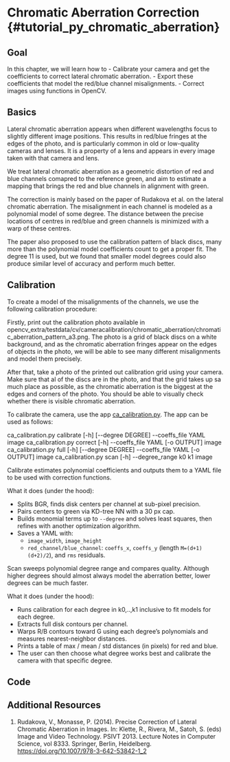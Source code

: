 Chromatic Aberration Correction {#tutorial_py_chromatic_aberration}
================

Goal
----

In this chapter, we will learn how to
    -   Calibrate your camera and get the coefficients to correct lateral chromatic aberration.
    -   Export these coefficients that model the red/blue channel misalignments.
    -   Correct images using functions in OpenCV.

Basics
------

Lateral chromatic aberration appears when different wavelengths focus to slightly different image positions. This results in red/blue fringes at the edges of the photo, and is particularly common in old or low-quality cameras and lenses. It is a property of a lens and appears in every image taken with that camera and lens.

We treat lateral chromatic aberration as a geometric distortion of red and blue channels comapred to the reference green, and aim to estimate a mapping that brings the red and blue channels in alignment with green.

The correction is mainly based on the paper of Rudakova et al. on the lateral chromatic aberration. The misalignment in each channel is modeled as a polynomial model of some degree. The distance between the precise locations of centres in red/blue and green channels is minimized with a warp of these centres.

The paper also proposed to use the calibration pattern of black discs, many more than the polynomial model coefficients count to get a proper fit. The degree 11 is used, but we found that smaller model degrees could also produce similar level of accuracy and perform much better.

Calibration
------

To create a model of the misalignments of the channels, we use the following calibration procedure:

Firstly, print out the calibration photo available in opencv_extra/testdata/cv/cameracalibration/chromatic_aberration/chromatic_aberration_pattern_a3.png. The photo is a grid of black discs on a white background, and as the chromatic aberration fringes appear on the edges of objects in the photo, we will be able to see many different misalignments and model them precisely.

After that, take a photo of the printed out calibration grid using your camera. Make sure that al of the discs are in the photo, and that the grid takes up sa much place as possible, as the chromatic aberration is the biggest at the edges and corners of the photo. You should be able to visually check whether there is visible chromatic aberration.

To calibrate the camera, use the app [ca_calibration.py](opencv/apps/chromatic-aberration-calibration/ca_calibration.py). The app can be used as follows:

ca_calibration.py calibrate [-h] [--degree DEGREE] --coeffs_file YAML image
ca_calibration.py correct   [-h] --coeffs_file YAML [-o OUTPUT] image
ca_calibration.py full      [-h] [--degree DEGREE] --coeffs_file YAML [-o OUTPUT] image
ca_calibration.py scan      [-h] --degree_range k0 k1 image

Calibrate estimates polynomial coefficients and outputs them to a YAML file to be used with correction functions.

What it does (under the hood):
- Splits BGR, finds disk centers per channel at sub-pixel precision.
- Pairs centers to green via KD-tree NN with a 30 px cap.
- Builds monomial terms up to `--degree` and solves least squares, then refines with another optimization algorithm.
- Saves a YAML with:
  - `image_width`, `image_height`
  - `red_channel/blue_channel`: `coeffs_x`, `coeffs_y` (length `M=(d+1)(d+2)/2`), and `rms` residuals.

Scan sweeps polynomial degree range and compares quality. Although higher degrees should almost always model the aberration better, lower degrees can be much faster.

What it does (under the hood):
- Runs calibration for each degree in k0,..,k1 inclusive to fit models for each degree.
- Extracts full disk contours per channel.
- Warps R/B contours toward G using each degree’s polynomials and measures nearest-neighbor distances.
- Prints a table of max / mean / std distances (in pixels) for red and blue.
- The user can then choose what degree works best and calibrate the camera with that specific degree.


Code
----



Additional Resources
--------------------


1.  Rudakova, V., Monasse, P. (2014). Precise Correction of Lateral Chromatic Aberration in Images. In: Klette, R., Rivera, M., Satoh, S. (eds) Image and Video Technology. PSIVT 2013. Lecture Notes in Computer Science, vol 8333. Springer, Berlin, Heidelberg. https://doi.org/10.1007/978-3-642-53842-1_2
